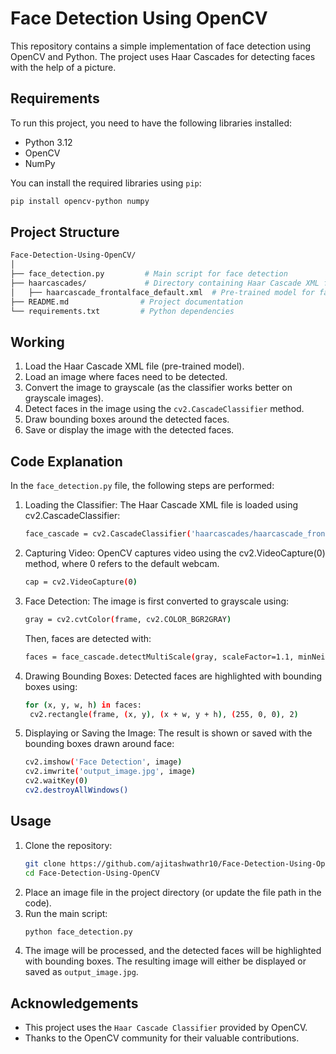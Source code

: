 # Face Detection Using OpenCV

This repository contains a simple implementation of face detection using OpenCV and Python. The project uses Haar Cascades for detecting faces with the help of a picture.

## Requirements
To run this project, you need to have the following libraries installed:
- Python 3.12
- OpenCV
- NumPy

You can install the required libraries using `pip`:

```bash
pip install opencv-python numpy
```
## Project Structure
```bash
Face-Detection-Using-OpenCV/
│
├── face_detection.py         # Main script for face detection
├── haarcascades/             # Directory containing Haar Cascade XML files
│   ├── haarcascade_frontalface_default.xml  # Pre-trained model for face detection
├── README.md                # Project documentation
└── requirements.txt         # Python dependencies
```
## Working
1. Load the Haar Cascade XML file (pre-trained model).
2. Load an image where faces need to be detected.
3. Convert the image to grayscale (as the classifier works better on grayscale images).
4. Detect faces in the image using the `cv2.CascadeClassifier` method.
5. Draw bounding boxes around the detected faces.
6. Save or display the image with the detected faces.

## Code Explanation
In the `face_detection.py` file, the following steps are performed:
1. Loading the Classifier:
   The Haar Cascade XML file is loaded using cv2.CascadeClassifier:
   ```bash
   face_cascade = cv2.CascadeClassifier('haarcascades/haarcascade_frontalface_default.xml')
   ```
2. Capturing Video:
   OpenCV captures video using the cv2.VideoCapture(0) method, where 0 refers to the default webcam.
   ```bash
   cap = cv2.VideoCapture(0)
   ```
3. Face Detection:
   The image is first converted to grayscale using:
   ```bash
   gray = cv2.cvtColor(frame, cv2.COLOR_BGR2GRAY)
   ```
   Then, faces are detected with:
   ```bash
   faces = face_cascade.detectMultiScale(gray, scaleFactor=1.1, minNeighbors=5, minSize=(30, 30))
   ```
4. Drawing Bounding Boxes:
   Detected faces are highlighted with bounding boxes using:
   ```bash
   for (x, y, w, h) in faces:
    cv2.rectangle(frame, (x, y), (x + w, y + h), (255, 0, 0), 2)
   ```
5. Displaying or Saving the Image:
   The result is shown or saved with the bounding boxes drawn around face:
   ```bash
   cv2.imshow('Face Detection', image)
   cv2.imwrite('output_image.jpg', image)
   cv2.waitKey(0)
   cv2.destroyAllWindows()
   ```
## Usage

1. Clone the repository:
   ```bash
   git clone https://github.com/ajitashwathr10/Face-Detection-Using-OpenCV.git
   cd Face-Detection-Using-OpenCV
   ```
2. Place an image file in the project directory (or update the file path in the code).
3. Run the main script:
   ```bash
   python face_detection.py
   ```
4. The image will be processed, and the detected faces will be highlighted with bounding boxes. The resulting image will either be displayed or saved as `output_image.jpg`.

## Acknowledgements
- This project uses the `Haar Cascade Classifier` provided by OpenCV.
- Thanks to the OpenCV community for their valuable contributions.

